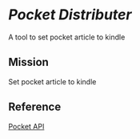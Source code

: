*Pocket Distributer*
===================

A tool to set pocket article to kindle

Mission
-------
Set pocket article to kindle


Reference
--------
<a href='https://getpocket.com/developer/docs/authentication'>Pocket API</a>


